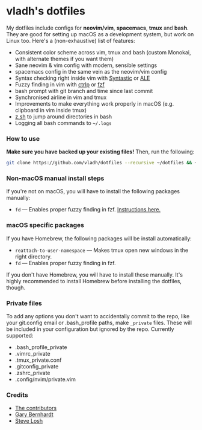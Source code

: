 # vladh's dotfiles

My dotfiles include configs for **neovim/vim**, **spacemacs**, **tmux** and **bash**. They are good for setting up macOS as a development system, but work on Linux too. Here's a (non-exhaustive) list of features:

* Consistent color scheme across vim, tmux and bash (custom Monokai, with alternate themes if you want them)
* Sane neovim & vim config with modern, sensible settings
* spacemacs config in the same vein as the neovim/vim config
* Syntax checking right inside vim with [Syntastic](https://github.com/scrooloose/syntastic) or [ALE](https://github.com/w0rp/ale)
* Fuzzy finding in vim with [ctrlp](https://github.com/kien/ctrlp.vim) or [fzf](https://github.com/junegunn/fzf)
* bash prompt with git branch and time since last commit
* Synchronised airline in vim and tmux
* Improvements to make everything work properly in macOS (e.g. clipboard in vim inside tmux)
* [z.sh](https://github.com/rupa/z) to jump around directories in bash
* Logging all bash commands to `~/.logs`

### How to use

**Make sure you have backed up your existing files!** Then, run the following:

```bash
git clone https://github.com/vladh/dotfiles --recursive ~/dotfiles && ~/dotfiles/.install.sh
```

### Non-macOS manual install steps

If you're not on macOS, you will have to install the following packages manually:

* `fd` — Enables proper fuzzy finding in fzf. [Instructions here.](https://github.com/sharkdp/fd)

### macOS specific packages

If you have Homebrew, the following packages will be install automatically:

* `reattach-to-user-namespace` — Makes tmux open new windows in the right directory.
* `fd` — Enables proper fuzzy finding in fzf.

If you don't have Homebrew, you will have to install these manually. It's highly recommended to install Homebrew before installing the dotfiles, though.

### Private files

To add any options you don't want to accidentally commit to the repo, like your git.config email or .bash\_profile paths, make `_private` files. These will be included in your configuration but ignored by the repo. Currently supported:

* .bash_profile_private
* .vimrc_private
* .tmux_private.conf
* .gitconfig_private
* .zshrc_private
* .config/nvim/private.vim

### Credits

* [The contributors](https://github.com/vladh/dotfiles/graphs/contributors)
* [Gary Bernhardt](https://github.com/garybernhardt)
* [Steve Losh](http://stevelosh.com/)
